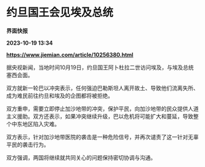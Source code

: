 # 约旦国王会见埃及总统
**界面快报**

**2023-10-19 13:34**

**https://www.jiemian.com/article/10256380.html**

据央视新闻，当地时间10月19日，约旦国王阿卜杜拉二世访问埃及，与埃及总统塞西会面。

双方就新一轮巴以冲突表示，任何强迫巴勒斯坦人离开故土、导致他们流离失所、成为难民前往约旦和埃及的企图都将被拒绝。

双方重申，需要立即停止加沙地带的冲突，保护平民，向加沙地带的民众提供人道主义援助。双方还表示，如果冲突继续升级，巴以危机将可能扩大和蔓延，导致整个中东地区陷入灾难。

双方表示，针对加沙地带医院的袭击是一种危险信号，并再次谴责了这一针对无辜平民的袭击行为。

双方强调，两国将继续就共同关心的问题保持密切协调与沟通。